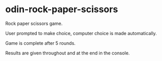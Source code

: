 # odin-rock-paper-scissors

Rock paper scissors game.

User prompted to make choice, computer choice is made automatically.

Game is complete after 5 rounds.

Results are given throughout and at the end in the console.